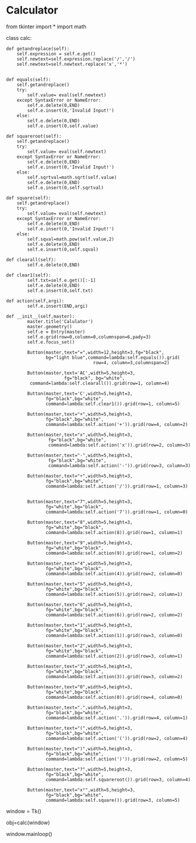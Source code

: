 # Calculator
from tkinter import *
import math 
  
 
class calc: 
  
    def getandreplace(self): 
        self.expression = self.e.get() 
        self.newtext=self.expression.replace('/','/') 
        self.newtext=self.newtext.replace('x','*') 
  
  
    def equals(self): 
        self.getandreplace() 
        try:  
            self.value= eval(self.newtext)  
        except SyntaxError or NameError: 
            self.e.delete(0,END) 
            self.e.insert(0,'Invalid Input!') 
        else: 
            self.e.delete(0,END) 
            self.e.insert(0,self.value) 
  
    def squareroot(self): 
        self.getandreplace() 
        try:  
            self.value= eval(self.newtext)  
        except SyntaxError or NameError: 
            self.e.delete(0,END) 
            self.e.insert(0,'Invalid Input!') 
        else: 
            self.sqrtval=math.sqrt(self.value) 
            self.e.delete(0,END) 
            self.e.insert(0,self.sqrtval) 
  
    def square(self): 
        self.getandreplace() 
        try:  
            self.value= eval(self.newtext)  
        except SyntaxError or NameError: 
            self.e.delete(0,END) 
            self.e.insert(0,'Invalid Input!') 
        else: 
            self.sqval=math.pow(self.value,2) 
            self.e.delete(0,END) 
            self.e.insert(0,self.sqval) 
  
    def clearall(self): 
            self.e.delete(0,END) 
  
    def clear1(self): 
            self.txt=self.e.get()[:-1] 
            self.e.delete(0,END) 
            self.e.insert(0,self.txt) 
  
    def action(self,argi): 
            self.e.insert(END,argi) 
  
    def __init__(self,master): 
            master.title('Calulator') 
            master.geometry() 
            self.e = Entry(master) 
            self.e.grid(row=0,column=0,columnspan=6,pady=3) 
            self.e.focus_set()  
   
            Button(master,text="=",width=12,height=3,fg="black", 
                   bg="light blue",command=lambda:self.equals()).grid( 
                                     row=4, column=3,columnspan=2) 
  
            Button(master,text='AC',width=5,height=3, 
                          fg="black", bg="white", 
             command=lambda:self.clearall()).grid(row=1, column=4) 
  
            Button(master,text='C',width=5,height=3, 
                   fg="black",bg="white", 
                   command=lambda:self.clear1()).grid(row=1, column=5) 
  
            Button(master,text="+",width=5,height=3, 
                   fg="black",bg="white", 
                   command=lambda:self.action('+')).grid(row=4, column=2) 
  
            Button(master,text="x",width=5,height=3, 
                    fg="black",bg="white", 
                    command=lambda:self.action('x')).grid(row=2, column=3) 
  
            Button(master,text="-",width=5,height=3, 
                    fg="black",bg="white", 
                    command=lambda:self.action('-')).grid(row=3, column=3) 
  
            Button(master,text="÷",width=5,height=3, 
                   fg="black",bg="white", 
                   command=lambda:self.action('/')).grid(row=1, column=3) 
  
  
            Button(master,text="7",width=5,height=3, 
                   fg="white",bg="black", 
                   command=lambda:self.action('7')).grid(row=1, column=0) 
  
            Button(master,text="8",width=5,height=3, 
                   fg="white",bg="black", 
                   command=lambda:self.action(8)).grid(row=1, column=1) 
  
            Button(master,text="9",width=5,height=3, 
                   fg="white",bg="black", 
                   command=lambda:self.action(9)).grid(row=1, column=2) 
  
            Button(master,text="4",width=5,height=3, 
                   fg="white",bg="black", 
                   command=lambda:self.action(4)).grid(row=2, column=0) 
  
            Button(master,text="5",width=5,height=3, 
                   fg="white",bg="black", 
                   command=lambda:self.action(5)).grid(row=2, column=1) 
  
            Button(master,text="6",width=5,height=3, 
                   fg="white",bg="black", 
                   command=lambda:self.action(6)).grid(row=2, column=2) 
  
            Button(master,text="1",width=5,height=3, 
                   fg="white",bg="black", 
                   command=lambda:self.action(1)).grid(row=3, column=0) 
  
            Button(master,text="2",width=5,height=3, 
                   fg="white",bg="black", 
                   command=lambda:self.action(2)).grid(row=3, column=1) 
  
            Button(master,text="3",width=5,height=3, 
                   fg="white",bg="black", 
                   command=lambda:self.action(3)).grid(row=3, column=2) 
  
            Button(master,text="0",width=5,height=3, 
                   fg="white",bg="black", 
                   command=lambda:self.action(0)).grid(row=4, column=0) 
  
            Button(master,text=".",width=5,height=3, 
                   fg="black",bg="white", 
                   command=lambda:self.action('.')).grid(row=4, column=1) 
  
            Button(master,text="(",width=5,height=3, 
                   fg="black",bg="white", 
                   command=lambda:self.action('(')).grid(row=2, column=4) 
  
            Button(master,text=")",width=5,height=3, 
                   fg="black",bg="white", 
                   command=lambda:self.action(')')).grid(row=2, column=5) 
  
            Button(master,text="?",width=5,height=3, 
                   fg="black",bg="white", 
                   command=lambda:self.squareroot()).grid(row=3, column=4) 
  
            Button(master,text="x²",width=5,height=3, 
                   fg="black",bg="white", 
                   command=lambda:self.square()).grid(row=3, column=5) 
  
 
window = Tk() 
  
obj=calc(window)  
  
window.mainloop()
